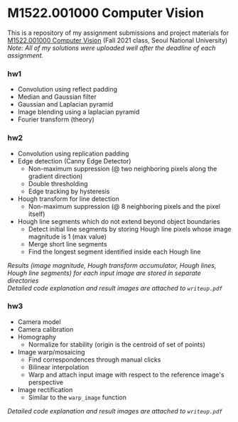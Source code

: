 # M1522.001000 Computer Vision

This is a repository of my assignment submissions and project materials for [M1522.001000 Computer Vision](https://sugang.snu.ac.kr/sugang/cc/cc103.action?openSchyy=2021&openShtmFg=U000200002&openDetaShtmFg=U000300001&sbjtCd=M1522.001000&ltNo=001&sbjtSubhCd=000&lang_knd=ko) (Fall 2021 class, Seoul National University)
*Note: All of my solutions were uploaded well after the deadline of each assignment.*

### hw1
* Convolution using reflect padding
* Median and Gaussian filter
* Gaussian and Laplacian pyramid
* Image blending using a laplacian pyramid
* Fourier transform (theory)


### hw2
* Convolution using replication padding
* Edge detection (Canny Edge Detector)
  * Non-maximum suppression (@ two neighboring pixels along the gradient direction)
  * Double thresholding
  * Edge tracking by hysteresis
* Hough transform for line detection
  * Non-maximum suppression (@ 8 neighboring pixels and the pixel itself)
* Hough line segments which do not extend beyond object boundaries
  * Detect initial line segments by storing Hough line pixels whose image magnitude is 1 (max value)
  * Merge short line segments
  * Find the longest segment identified inside each Hough line

*Results (image magnitude, Hough transform accumulator, Hough lines, Hough line segments) for each input image are stored in separate directories* <br>
*Detailed code explanation and result images are attached to `writeup.pdf`*


### hw3
* Camera model
* Camera calibration
* Homography
  * Normalize for stability (origin is the centroid of set of points)
* Image warp/mosaicing
  * Find correspondences through manual clicks
  * Bilinear interpolation
  * Warp and attach input image with respect to the reference image's perspective
* Image rectification
  * Similar to the `warp_image` function

*Detailed code explanation and result images are attached to `writeup.pdf`*
